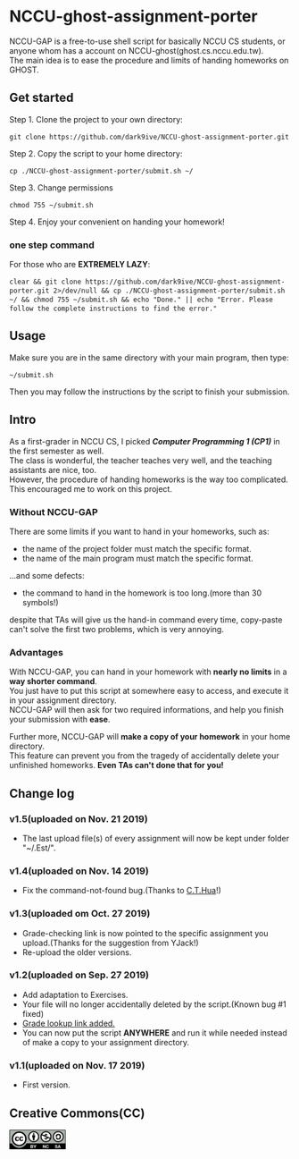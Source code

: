 # NCCU-ghost-assignment-porter

NCCU-GAP is a free-to-use shell script for basically NCCU CS students, or anyone whom has a account on NCCU-ghost(ghost.cs.nccu.edu.tw).  
The main idea is to ease the procedure and limits of handing homeworks on GHOST.

## Get started

Step 1. Clone the project to your own directory:  

```
git clone https://github.com/dark9ive/NCCU-ghost-assignment-porter.git
```

Step 2. Copy the script to your home directory:  

```
cp ./NCCU-ghost-assignment-porter/submit.sh ~/
```

Step 3. Change permissions

```
chmod 755 ~/submit.sh
```

Step 4. Enjoy your convenient on handing your homework!  

### one step command

For those who are **EXTREMELY LAZY**:  
```
clear && git clone https://github.com/dark9ive/NCCU-ghost-assignment-porter.git 2>/dev/null && cp ./NCCU-ghost-assignment-porter/submit.sh ~/ && chmod 755 ~/submit.sh && echo "Done." || echo "Error. Please follow the complete instructions to find the error."
```

## Usage

Make sure you are in the same directory with your main program, then type:

```
~/submit.sh
```

Then you may follow the instructions by the script to finish your submission.

## Intro

As a first-grader in NCCU CS, I picked ___Computer Programming 1 (CP1)___ in the first semester as well.  
The class is wonderful, the teacher teaches very well, and the teaching assistants are nice, too.  
However, the procedure of handing homeworks is the way too complicated. This encouraged me to work on this project.  

### Without NCCU-GAP

There are some limits if you want to hand in your homeworks, such as:

 - the name of the project folder must match the specific format.
 - the name of the main program must match the specific format.
  
...and some defects:  

 - the command to hand in the homework is too long.(more than 30 symbols!)

despite that TAs will give us the hand-in command every time, copy-paste can't solve the first two problems, which is very annoying.  

### Advantages

With NCCU-GAP, you can hand in your homework with __nearly no limits__ in a __way shorter command__.  
You just have to put this script at somewhere easy to access, and execute it in your assignment directory.  
NCCU-GAP will then ask for two required informations, and help you finish your submission with __ease__.  
  
Further more, NCCU-GAP will __make a copy of your homework__ in your home directory.  
This feature can prevent you from the tragedy of accidentally delete your unfinished homeworks. __Even TAs can't done that for you!__  

## Change log

### v1.5(uploaded on Nov. 21 2019)

 - The last upload file(s) of every assignment will now be kept under folder "~/.Est/".

### v1.4(uploaded on Nov. 14 2019)

 - Fix the command-not-found bug.(Thanks to [C.T.Hua](https://github.com/CTHua)!)

### v1.3(uploaded om Oct. 27 2019)

 - Grade-checking link is now pointed to the specific assignment you upload.(Thanks for the suggestion from YJack!)
 - Re-upload the older versions.

### v1.2(uploaded on Sep. 27 2019)

 - Add adaptation to Exercises.
 - Your file will no longer accidentally deleted by the script.(Known bug #1 fixed)
 - [Grade lookup link added.](http://cherry.cs.nccu.edu.tw/~cp1/1081/)
 - You can now put the script __ANYWHERE__ and run it while needed instead of make a copy to your assignment directory.

### v1.1(uploaded on Nov. 17 2019)

 - First version.  
  
## Creative Commons(CC)

<img id="CC-icon" src="https://github.com/dark9ive/NCCU-ghost-assignment-porter/blob/master/.icons/by-nc-sa.png" width="101" height="35">
